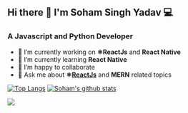## Hi there 👋 I'm Soham Singh Yadav 💻
### A Javascript and Python  Developer 

- 🔭 I’m currently working on **⚛️ReactJs** and **React Native**
- 🌱 I’m currently learning **React Native**
- 👯 I’m happy to collaborate
- 💬 Ask me about **⚛️[ReactJs](https://github.com/facebook/react)** and **MERN** related topics
<!--[![Linkedin](https://simpleicons.org/icons/linkedin.svg)](https://www.linkedin.com/in/sohamsinghyadav/) -->
[![Top Langs](https://github-readme-stats.vercel.app/api/top-langs/?username=sohamsingh29&theme=dracula)](https://github.com/sohamsingh29/github-readme-stats) [![Soham's github stats](https://github-readme-stats.vercel.app/api?username=sohamsingh29&show_icons=true&theme=dracula)](https://github.com/sohamsingh29/github-readme-stats)


![](https://komarev.com/ghpvc/?username=sohamsingh29&color=brightgreen&label=Visitors)




